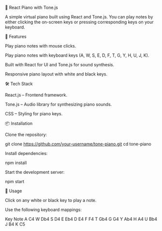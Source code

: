🎹 React Piano with Tone.js

A simple virtual piano built using React and Tone.js. You can play notes by either clicking the on-screen keys or pressing corresponding keys on your keyboard.

🚀 Features

Play piano notes with mouse clicks.

Play piano notes with keyboard keys (A, W, S, E, D, F, T, G, Y, H, U, J, K).

Built with React for UI and Tone.js for sound synthesis.

Responsive piano layout with white and black keys.

🛠️ Tech Stack

React.js – Frontend framework.

Tone.js – Audio library for synthesizing piano sounds.

CSS – Styling for piano keys.

📦 Installation

Clone the repository:

git clone https://github.com/your-username/tone-piano.git
cd tone-piano


Install dependencies:

npm install


Start the development server:

npm start

🎹 Usage

Click on any white or black key to play a note.

Use the following keyboard mappings:

Key	Note
A	C4
W	Db4
S	D4
E	Eb4
D	E4
F	F4
T	Gb4
G	G4
Y	Ab4
H	A4
U	Bb4
J	B4
K	C5